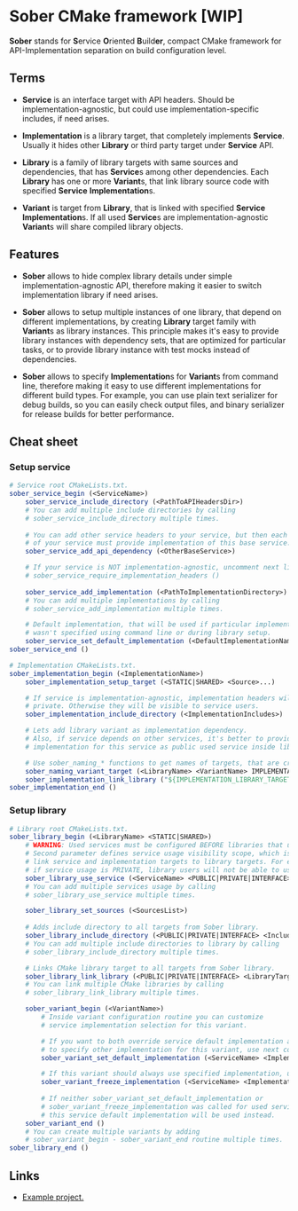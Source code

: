 # Sober CMake framework [WIP]

**Sober** stands for **S**ervice **O**riented **B**uild**er**, compact CMake
framework for API-Implementation separation on build configuration level.

## Terms

- **Service** is an interface target with API headers. Should be
  implementation-agnostic, but could use implementation-specific includes,
  if need arises.

- **Implementation** is a library target, that completely implements
  **Service**. Usually it hides other **Library** or third party target
  under **Service** API.

- **Library** is a family of library targets with same sources and dependencies,
  that has **Service**s among other dependencies. Each **Library** has one or
  more **Variant**s, that link library source code with specified **Service**
  **Implementation**s.

- **Variant** is target from **Library**, that is linked with specified
  **Service** **Implementation**s. If all used **Service**s are
  implementation-agnostic **Variant**s will share compiled library objects.

## Features

- **Sober** allows to hide complex library details under simple
  implementation-agnostic API, therefore making it easier
  to switch implementation library if need arises.

- **Sober** allows to setup multiple instances of one library, that depend on
  different implementations, by creating **Library** target family with
  **Variant**s as library instances. This principle makes it's easy to provide
  library instances with dependency sets, that are optimized for particular
  tasks, or to provide library instance with test mocks instead of dependencies.
  
- **Sober** allows to specify **Implementation**s for **Variant**s from command 
  line, therefore making it easy to use different implementations for different 
  build types. For example, you can use plain text serializer for debug 
  builds, so you can easily check output files, and binary serializer for 
  release builds for better performance.

## Cheat sheet

### Setup service

```cmake
# Service root CMakeLists.txt.
sober_service_begin (<ServiceName>)
    sober_service_include_directory (<PathToAPIHeadersDir>)
    # You can add multiple include directories by calling 
    # sober_service_include_directory multiple times.
    
    # You can add other service headers to your service, but then each implementation 
    # of your service must provide implementation of this base service.
    sober_service_add_api_dependency (<OtherBaseService>)

    # If your service is NOT implementation-agnostic, uncomment next line.
    # sober_service_require_implementation_headers ()
    
    sober_service_add_implementation (<PathToImplementationDirectory>)
    # You can add multiple implementations by calling 
    # sober_service_add_implementation multiple times.

    # Default implementation, that will be used if particular implementation 
    # wasn't specified using command line or during library setup.
    sober_service_set_default_implementation (<DefaultImplementationName>)
sober_service_end ()

# Implementation CMakeLists.txt.
sober_implementation_begin (<ImplementationName>)    
    sober_implementation_setup_target (<STATIC|SHARED> <Source>...)

    # If service is implementation-agnostic, implementation headers will be 
    # private. Otherwise they will be visible to service users.
    sober_implementation_include_directory (<ImplementationIncludes>)

    # Lets add library variant as implementation dependency.
    # Also, if service depends on other services, it's better to provide 
    # implementation for this service as public used service inside library variant.

    # Use sober_naming_* functions to get names of targets, that are created by Sober.
    sober_naming_variant_target (<LibraryName> <VariantName> IMPLEMENTATION_LIBRARY_TARGET)
    sober_implementation_link_library ("${IMPLEMENTATION_LIBRARY_TARGET}")
sober_implementation_end ()
```

### Setup library

```cmake
# Library root CMakeLists.txt.
sober_library_begin (<LibraryName> <STATIC|SHARED>)
    # WARNING: Used services must be configured BEFORE libraries that use them!
    # Second parameter defines service usage visibility scope, which is used to 
    # link service and implementation targets to library targets. For example, 
    # if service usage is PRIVATE, library users will not be able to use service API.
    sober_library_use_service (<ServiceName> <PUBLIC|PRIVATE|INTERFACE>)
    # You can add multiple services usage by calling 
    # sober_library_use_service multiple times.

    sober_library_set_sources (<SourcesList>)
    
    # Adds include directory to all targets from Sober library.
    sober_library_include_directory (<PUBLIC|PRIVATE|INTERFACE> <IncludeDirectory>)
    # You can add multiple include directories to library by calling
    # sober_library_include_directory multiple times.

    # Links CMake library target to all targets from Sober library.
    sober_library_link_library (<PUBLIC|PRIVATE|INTERFACE> <LibraryTargetName>)
    # You can link multiple CMake libraries by calling
    # sober_library_link_library multiple times.

    sober_variant_begin (<VariantName>)
        # Inside variant configuration routine you can customize 
        # service implementation selection for this variant.

        # If you want to both override service default implementation and to allow user
        # to specify other implementation for this variant, use next command:
        sober_variant_set_default_implementation (<ServiceName> <ImplementationName>)

        # If this variant should always use specified implementation, use next command:
        sober_variant_freeze_implementation (<ServiceName> <ImplementationName>)
        
        # If neither sober_variant_set_default_implementation or
        # sober_variant_freeze_implementation was called for used service,
        # this service default implementation will be used instead.
    sober_variant_end ()
    # You can create multiple variants by adding
    # sober_variant_begin - sober_variant_end routine multiple times.
sober_library_end ()
```

## Links

- [Example project.](https://github.com/KonstantinTomashevich/SoberExampleProject)
